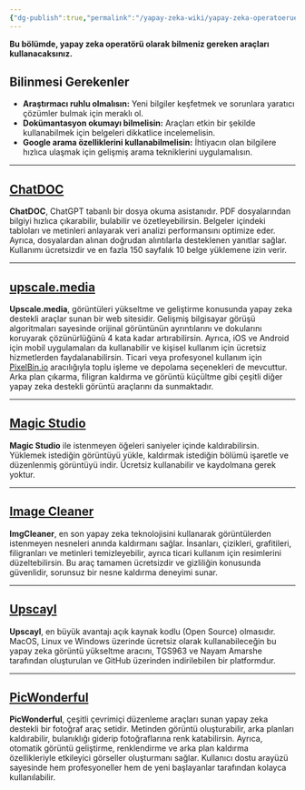 ```yaml
---
{"dg-publish":true,"permalink":"/yapay-zeka-wiki/yapay-zeka-operatoerue-araclari-boeluem-2/"}
---
```


**Bu bölümde, yapay zeka operatörü olarak bilmeniz gereken araçları kullanacaksınız.**

## **Bilinmesi Gerekenler**

- **Araştırmacı ruhlu olmalısın:** Yeni bilgiler keşfetmek ve sorunlara yaratıcı çözümler bulmak için meraklı ol.
- **Dokümantasyon okumayı bilmelisin:** Araçları etkin bir şekilde kullanabilmek için belgeleri dikkatlice incelemelisin.
- **Google arama özelliklerini kullanabilmelisin:** İhtiyacın olan bilgilere hızlıca ulaşmak için gelişmiş arama tekniklerini uygulamalısın.

---

## [**ChatDOC**](http://chatdoc.com/)
**ChatDOC**, ChatGPT tabanlı bir dosya okuma asistanıdır. PDF dosyalarından bilgiyi hızlıca çıkarabilir, bulabilir ve özetleyebilirsin. Belgeler içindeki tabloları ve metinleri anlayarak veri analizi performansını optimize eder. Ayrıca, dosyalardan alınan doğrudan alıntılarla desteklenen yanıtlar sağlar. Kullanımı ücretsizdir ve en fazla 150 sayfalık 10 belge yüklemene izin verir.

---

## [**upscale.media**](https://www.upscale.media/)
**Upscale.media**, görüntüleri yükseltme ve geliştirme konusunda yapay zeka destekli araçlar sunan bir web sitesidir. Gelişmiş bilgisayar görüşü algoritmaları sayesinde orijinal görüntünün ayrıntılarını ve dokularını koruyarak çözünürlüğünü 4 kata kadar artırabilirsin. Ayrıca, iOS ve Android için mobil uygulamaları da kullanabilir ve kişisel kullanım için ücretsiz hizmetlerden faydalanabilirsin. Ticari veya profesyonel kullanım için [PixelBin.io](http://pixelbin.io/) aracılığıyla toplu işleme ve depolama seçenekleri de mevcuttur. Arka plan çıkarma, filigran kaldırma ve görüntü küçültme gibi çeşitli diğer yapay zeka destekli görüntü araçlarını da sunmaktadır.

---

## [**Magic Studio**](https://magicstudio.com/)
**Magic Studio** ile istenmeyen öğeleri saniyeler içinde kaldırabilirsin. Yüklemek istediğin görüntüyü yükle, kaldırmak istediğin bölümü işaretle ve düzenlenmiş görüntüyü indir. Ücretsiz kullanabilir ve kaydolmana gerek yoktur.

---

## [**Image Cleaner**](http://objectremover.com/image-cleaner)
**ImgCleaner**, en son yapay zeka teknolojisini kullanarak görüntülerden istenmeyen nesneleri anında kaldırmanı sağlar. İnsanları, çizikleri, grafitileri, filigranları ve metinleri temizleyebilir, ayrıca ticari kullanım için resimlerini düzeltebilirsin. Bu araç tamamen ücretsizdir ve gizliliğin konusunda güvenlidir, sorunsuz bir nesne kaldırma deneyimi sunar.

---

## [**Upscayl**](https://www.upscayl.org/)
**Upscayl**, en büyük avantajı açık kaynak kodlu (Open Source) olmasıdır. MacOS, Linux ve Windows üzerinde ücretsiz olarak kullanabileceğin bu yapay zeka görüntü yükseltme aracını, TGS963 ve Nayam Amarshe tarafından oluşturulan ve GitHub üzerinden indirilebilen bir platformdur.

---

## [**PicWonderful**](https://www.picwonderful.com/)
**PicWonderful**, çeşitli çevrimiçi düzenleme araçları sunan yapay zeka destekli bir fotoğraf araç setidir. Metinden görüntü oluşturabilir, arka planları kaldırabilir, bulanıklığı giderip fotoğraflarına renk katabilirsin. Ayrıca, otomatik görüntü geliştirme, renklendirme ve arka plan kaldırma özellikleriyle etkileyici görseller oluşturmanı sağlar. Kullanıcı dostu arayüzü sayesinde hem profesyoneller hem de yeni başlayanlar tarafından kolayca kullanılabilir.
